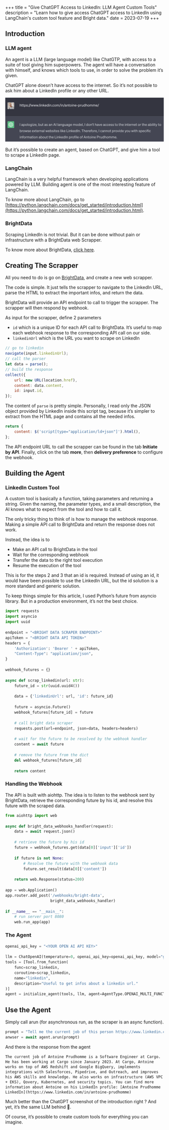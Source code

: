 +++
title = "Give ChatGPT Access to LinkedIn: LLM Agent Custom Tools"
description = "Learn how to give access ChatGPT access to LinkedIn using LangChain's custom tool feature and Bright data."
date = 2023-07-19
+++

## Introduction

### LLM agent

An agent is a LLM (large language model) like ChatGTP, with access to
a suite of tool giving him superpowers. The agent will have a
conversation with himself, and knows which tools to use, in order to
solve the problem it’s given.

ChatGPT alone doesn’t have access to the internet. So it’s not
possible to ask him about a LinkedIn profile or any other URL.

![ChatGPT does not have access to LinkedIn](/give-chatgpt-access-to-linkedin-llm-agent-custom-tools/chatgpt.png)

But it’s possible to create an agent, based on ChatGPT, and give him a
tool to scrape a LinkedIn page.

### LangChain

LangChain is a very helpful framework when developing applications
powered by LLM. Building agent is one of the most interesting feature
of LangChain.

To know more about LangChain, go to [https://python.langchain.com/docs/get_started/introduction.html](https://python.langchain.com/docs/get_started/introduction.html).

### BrightData

Scraping LinkedIn is not trivial. But it can be done without pain or
infrastructure with a BrightData web Scrapper.

To know more about BrightData,
[click here](https://get.brightdata.com/0hknxvdyx9nw).

## Creating The Scrapper

All you need to do is go on
[BrightData](https://get.brightdata.com/0hknxvdyx9nw), and
create a new web scrapper.

The code is simple. It just tells the scrapper to navigate to the
LinkedIn URL, parse the HTML to extract the important infos, and
return the data.

BrightData will provide an API endpoint to call to trigger the
scrapper. The scrapper will then respond by webhook.

As input for the scrapper, define 2 parameters

* `id` which is a unique ID for each API call to BrightData.
  It’s useful to map each webhook response to the corresponding API
  call on our side.
* `linkedinUrl` which is the URL you want to scrape on LinkedIn

```js
// go to linkedin
navigate(input.linkedinUrl);
// call the parser
let data = parse();
// build the response
collect({
	url: new URL(location.href),
	content: data.content,
	id: input.id,
});
```

The content of `parse` is pretty simple. Personally, I read only
the JSON object provided by LinkedIn inside this script tag, because
it’s simpler to extract from the HTML page and contains all the needed
infos.

```js
return {
	content: $('script[type="application/ld+json"]').html(),
};
```

The API endpoint URL to call the scrapper can be found in the tab
**Initiate by API**. Finally, click on the tab **more**, then
**delivery preference** to configure the webhook.

## Building the Agent

### LinkedIn Custom Tool

A custom tool is basically a function, taking parameters and returning
a string. Given the naming, the parameter types, and a small
description, the AI knows what to expect from the tool and how to call
it.

The only tricky thing to think of is how to manage the webhook
response. Making a simple API call to BrightData and return the
response does not work.

Instead, the idea is to

* Make an API call to BrightData in the tool
* Wait for the corresponding webhook
* Transfer the data to the right tool execution
* Resume the execution of the tool

This is for the steps 2 and 3 that an id is required. Instead of using
an id, it would have been possible to use the LinkedIn URL, but the id
solution is a more standard and generic solution.

To keep things simple for this article, I used Python’s future from
asyncio library. But in a production environment, it’s not the best
choice.

```python
import requests
import asyncio
import uuid

endpoint = "<BRIGHT DATA SCRAPER ENDPOINT>"
apiToken = "<BRIGHT DATA API TOKEN>"
headers = {
    'Authorization': 'Bearer ' + apiToken,
    "Content-Type": "application/json",
}

webhook_futures = {}

async def scrap_linkedin(url: str):
    future_id = str(uuid.uuid4())

    data = {'linkedinUrl': url, 'id': future_id}

    future = asyncio.Future()
    webhook_futures[future_id] = future

    # call bright data scraper
    requests.post(url=endpoint, json=data, headers=headers)

    # wait for the future to be resolved by the webhook handler
    content = await future

    # remove the future from the dict
    del webhook_futures[future_id]

    return content
```

### Handling the Webhook

The API is built with aiohttp. The idea is to listen to the webhook
sent by BrightData, retrieve the corresponding future by his id, and
resolve this future with the scraped data.

```py
from aiohttp import web

async def bright_data_webhooks_handler(request):
    data = await request.json()

    # retrieve the future by his id
    future = webhook_futures.get(data[0]['input']['id'])

    if future is not None:
        # Resolve the future with the webhook data
        future.set_result(data[0]['content'])

    return web.Response(status=200)

app = web.Application()
app.router.add_post('/webhooks/bright-data',
                    bright_data_webhooks_handler)

if __name__ == "__main__":
    # run server port 8080
    web.run_app(app)
```

### The Agent

```py
openai_api_key = "<YOUR OPEN AI API KEY>"

llm = ChatOpenAI(temperature=0, openai_api_key=openai_api_key, model="gpt-3.5-turbo")
tools = [Tool.from_function(
    func=scrap_linkedin,
    coroutine=scrap_linkedin,
    name="linkedin",
    description="Useful to get infos about a linkedin url."
)]
agent = initialize_agent(tools, llm, agent=AgentType.OPENAI_MULTI_FUNCTIONS, verbose=True)
```

## Use the Agent

Simply call arun (for asynchronous run, as the scraper is an async
function).

```py
prompt = "Tell me the current job of this person https://www.linkedin.com/in/antoine-prudhomme"
anwser = await agent.arun(prompt)
```

And there is the response from the agent

```plaintext
The current job of Antoine Prudhomme is a Software Engineer at Cargo.
He has been working at Cargo since January 2023. At Cargo, Antoine
works on top of AWS Redshift and Google BigQuery, implements
integrations with Salesforces, Pipedrive, and Outreach, and improves
his AWS skills and knowledge. He also works on infrastructure (AWS VPC
+ EKS), Qovery, Kubernetes, and security topics. You can find more
information about Antoine on his LinkedIn profile: [Antoine Prudhomme
LinkedIn](https://www.linkedin.com/in/antoine-prudhomme)
```

Much better than the ChatGPT screenshot of the introduction right ?
And yet, it’s the same LLM behind 🙂.

Of course, it’s possible to create custom tools for everything you can
imagine.
